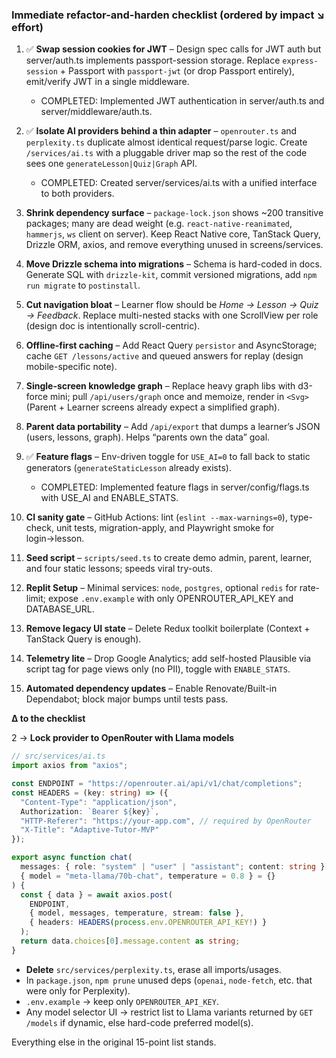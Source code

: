 ### Immediate refactor-and-harden checklist (ordered by impact ↘ effort)

1. ✅ **Swap session cookies for JWT** – Design spec calls for JWT auth but server/auth.ts implements passport-session storage. Replace `express-session` + Passport with `passport-jwt` (or drop Passport entirely), emit/verify JWT in a single middleware. 
   - COMPLETED: Implemented JWT authentication in server/auth.ts and server/middleware/auth.ts.

2. ✅ **Isolate AI providers behind a thin adapter** – `openrouter.ts` and `perplexity.ts` duplicate almost identical request/parse logic. Create `/services/ai.ts` with a pluggable driver map so the rest of the code sees one `generateLesson|Quiz|Graph` API.
   - COMPLETED: Created server/services/ai.ts with a unified interface to both providers.

3. **Shrink dependency surface** – `package-lock.json` shows ~200 transitive packages; many are dead weight (e.g. `react-native-reanimated`, `hammerjs`, `ws` client on server). Keep React Native core, TanStack Query, Drizzle ORM, axios, and remove everything unused in screens/services.

4. **Move Drizzle schema into migrations** – Schema is hard-coded in docs. Generate SQL with `drizzle-kit`, commit versioned migrations, add `npm run migrate` to `postinstall`.

5. **Cut navigation bloat** – Learner flow should be *Home → Lesson → Quiz → Feedback*. Replace multi-nested stacks with one ScrollView per role (design doc is intentionally scroll-centric).

6. **Offline-first caching** – Add React Query `persistor` and AsyncStorage; cache `GET /lessons/active` and queued answers for replay (design mobile-specific note).

7. **Single-screen knowledge graph** – Replace heavy graph libs with d3-force mini; pull `/api/users/graph` once and memoize, render in `<Svg>` (Parent + Learner screens already expect a simplified graph).

8. **Parent data portability** – Add `/api/export` that dumps a learner’s JSON (users, lessons, graph). Helps “parents own the data” goal.

9. ✅ **Feature flags** – Env-driven toggle for `USE_AI=0` to fall back to static generators (`generateStaticLesson` already exists).
   - COMPLETED: Implemented feature flags in server/config/flags.ts with USE_AI and ENABLE_STATS.

10. **CI sanity gate** – GitHub Actions: lint (`eslint --max-warnings=0`), type-check, unit tests, migration-apply, and Playwright smoke for login→lesson.

11. **Seed script** – `scripts/seed.ts` to create demo admin, parent, learner, and four static lessons; speeds viral try-outs.

12. **Replit Setup** – Minimal services: `node`, `postgres`, optional `redis` for rate-limit; expose `.env.example` with only OPENROUTER_API_KEY and DATABASE_URL.

13. **Remove legacy UI state** – Delete Redux toolkit boilerplate (Context + TanStack Query is enough).

14. **Telemetry lite** – Drop Google Analytics; add self-hosted Plausible via script tag for page views only (no PII), toggle with `ENABLE_STATS`.

15. **Automated dependency updates** – Enable Renovate/Built-in Dependabot; block major bumps until tests pass.

**Δ to the checklist**

2 → **Lock provider to OpenRouter with Llama models**

```ts
// src/services/ai.ts
import axios from "axios";

const ENDPOINT = "https://openrouter.ai/api/v1/chat/completions";
const HEADERS = (key: string) => ({
  "Content-Type": "application/json",
  Authorization: `Bearer ${key}`,
  "HTTP-Referer": "https://your-app.com", // required by OpenRouter
  "X-Title": "Adaptive-Tutor-MVP"
});

export async function chat(
  messages: { role: "system" | "user" | "assistant"; content: string }[],
  { model = "meta-llama/70b-chat", temperature = 0.8 } = {}
) {
  const { data } = await axios.post(
    ENDPOINT,
    { model, messages, temperature, stream: false },
    { headers: HEADERS(process.env.OPENROUTER_API_KEY!) }
  );
  return data.choices[0].message.content as string;
}
```

- **Delete** `src/services/perplexity.ts`, erase all imports/usages.
- In `package.json`, `npm prune` unused deps (`openai`, `node-fetch`, etc. that were only for Perplexity).
- `.env.example` → keep only `OPENROUTER_API_KEY`.
- Any model selector UI → restrict list to Llama variants returned by `GET /models` if dynamic, else hard-code preferred model(s).

Everything else in the original 15-point list stands.